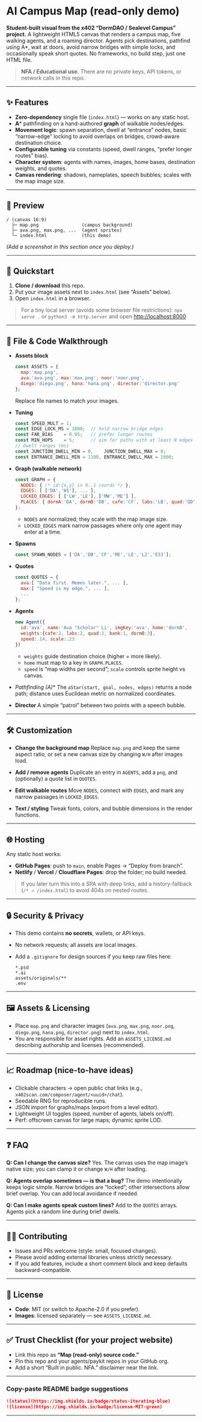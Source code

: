 # AI Campus Map (read-only demo)

**Student-built visual from the x402 “DormDAO / Sealevel Campus” project.**
A lightweight HTML5 canvas that renders a campus map, five walking agents, and a roaming director. Agents pick destinations, pathfind using A*, wait at doors, avoid narrow bridges with simple locks, and occasionally speak short quotes. No frameworks, no build step, just one HTML file.

> **NFA / Educational use.**
> There are no private keys, API tokens, or network calls in this repo.

---

## ✨ Features

* **Zero-dependency** single file (`index.html`) — works on any static host.
* **A*** pathfinding on a hand-authored **graph** of walkable nodes/edges.
* **Movement logic**: spawn separation, dwell at “entrance” nodes, basic “narrow-edge” locking to avoid overlaps on bridges, crowd-aware destination choice.
* **Configurable tuning** via constants (speed, dwell ranges, “prefer longer routes” bias).
* **Character system**: agents with names, images, home bases, destination weights, and quotes.
* **Canvas rendering**: shadows, nameplates, speech bubbles; scales with the map image size.

---

## 📸 Preview

```
/ (canvas 16:9)
  ├─ map.png                (campus background)
  ├─ ava.png, max.png, ...  (agent sprites)
  └─ index.html             (this demo)
```

*(Add a screenshot in this section once you deploy.)*

---

## 🚀 Quickstart

1. **Clone / download** this repo.
2. Put your image assets next to `index.html` (see “Assets” below).
3. Open `index.html` in a browser.

> For a tiny local server (avoids some browser file restrictions):
> `npx serve .` or `python3 -m http.server` and open [http://localhost:8000](http://localhost:8000)

---

## 🧩 File & Code Walkthrough

* **Assets block**

  ```js
  const ASSETS = {
    map:'map.png',
    ava:'ava.png', max:'max.png', noor:'noor.png',
    diego:'diego.png', hana:'hana.png', director:'director.png'
  };
  ```

  Replace file names to match your images.

* **Tuning**

  ```js
  const SPEED_MULT = 1;
  const EDGE_LOCK_MS = 1800;  // hold narrow bridge edges
  const FAR_BIAS    = 0.95;   // prefer longer routes
  const MIN_HOPS    = 5;      // aim for paths with at least N edges
  // Dwell ranges (ms)
  const JUNCTION_DWELL_MIN = 0,    JUNCTION_DWELL_MAX = 0;
  const ENTRANCE_DWELL_MIN = 1100, ENTRANCE_DWELL_MAX = 1600;
  ```

* **Graph (walkable network)**

  ```js
  const GRAPH = {
    NODES: { /* id:{x,y} in 0..1 coords */ },
    EDGES: [ ['DA','W1'], ... ],
    LOCKED_EDGES: [ ['LW','LE'], ['MW','ME'] ],
    PLACES: { dormA:'DA', dormB:'DB', cafe:'CF', labs:'LB', quad:'QD', bank:'BK' }
  };
  ```

  * `NODES` are normalized; they scale with the map image size.
  * `LOCKED_EDGES` mark narrow passages where only one agent may enter at a time.

* **Spawns**

  ```js
  const SPAWN_NODES = ['DA','DB','CF','ME','LE','L2','E33'];
  ```

* **Quotes**

  ```js
  const QUOTES = {
    ava:[ "Data first. Memes later.", ... ],
    max:[ "Speed is my edge.", ... ],
    ...
  };
  ```

* **Agents**

  ```js
  new Agent({
    id:'ava', name:'Ava "Scholar" Li', imgKey:'ava', home:'dormB',
    weights:{cafe:2, labs:2, quad:2, bank:1, dormB:3},
    speed:.14, scale:.23
  })
  ```

  * `weights` guide destination choice (higher = more likely).
  * `home` must map to a key in `GRAPH.PLACES`.
  * `speed` is “map widths per second”; `scale` controls sprite height vs canvas.

* **Pathfinding (A*)**
  The `aStar(start, goal, nodes, edges)` returns a node path; distance uses Euclidean metric on normalized coordinates.

* **Director**
  A simple “patrol” between two points with a speech bubble.

---

## 🛠️ Customization

* **Change the background map**
  Replace `map.png` and keep the same aspect ratio, or set a new canvas size by changing `W/H` after images load.

* **Add / remove agents**
  Duplicate an entry in `AGENTS`, add a `png`, and (optionally) a quote list in `QUOTES`.

* **Edit walkable routes**
  Move `NODES`, connect with `EDGES`, and mark any narrow passages in `LOCKED_EDGES`.

* **Text / styling**
  Tweak fonts, colors, and bubble dimensions in the render functions.

---

## 🌐 Hosting

Any static host works:

* **GitHub Pages**: push to `main`, enable Pages → “Deploy from branch”.
* **Netlify** / **Vercel** / **Cloudflare Pages**: drop the folder; no build needed.

> If you later turn this into a SPA with deep links, add a history-fallback (`/* → /index.html`) to avoid 404s on nested routes.

---

## 🔒 Security & Privacy

* This demo contains **no secrets**, wallets, or API keys.
* No network requests; all assets are local images.
* Add a `.gitignore` for design sources if you keep raw files here:

  ```
  *.psd
  *.ai
  assets/originals/**
  .env
  ```

---

## 🖼️ Assets & Licensing

* Place `map.png` and character images (`ava.png`, `max.png`, `noor.png`, `diego.png`, `hana.png`, `director.png`) next to `index.html`.
* You are responsible for asset rights.
  Add an `ASSETS_LICENSE.md` describing authorship and licenses (recommended).

---

## 📈 Roadmap (nice-to-have ideas)

* Clickable characters → open public chat links (e.g., `x402scan.com/composer/agent/<uuid>/chat`).
* Seedable RNG for reproducible runs.
* JSON import for graphs/maps (export from a level editor).
* Lightweight UI toggles (speed, number of agents, labels on/off).
* Perf: offscreen canvas for large maps; dynamic sprite LOD.

---

## ❓ FAQ

**Q: Can I change the canvas size?**
Yes. The canvas uses the map image’s native size; you can clamp it or change `W/H` after loading.

**Q: Agents overlap sometimes — is that a bug?**
The demo intentionally keeps logic simple. Narrow bridges are “locked”; other intersections allow brief overlap. You can add local avoidance if needed.

**Q: Can I make agents speak custom lines?**
Add to the `QUOTES` arrays. Agents pick a random line during brief dwells.

---

## 🧑‍💻 Contributing

* Issues and PRs welcome (style: small, focused changes).
* Please avoid adding external libraries unless strictly necessary.
* If you add features, include a short comment block and keep defaults backward-compatible.

---

## 📜 License

* **Code**: MIT (or switch to Apache-2.0 if you prefer).
* **Images**: licensed separately — see `ASSETS_LICENSE.md`.

---

## ✅ Trust Checklist (for your project website)

* Link this repo as **“Map (read-only) source code.”**
* Pin this repo and your agents/paykit repos in your GitHub org.
* Add a short “Built in public. NFA.” disclaimer near the link.

---

### Copy-paste README badge suggestions

```md
![status](https://img.shields.io/badge/status-iterating-blue)
![license](https://img.shields.io/badge/license-MIT-green)
```

---

